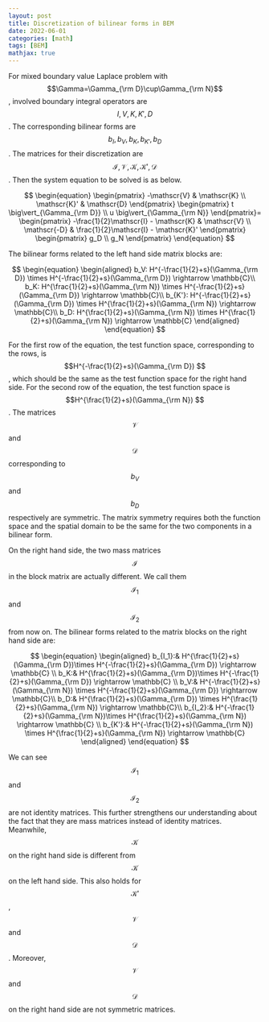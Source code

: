```yaml
---
layout: post
title: Discretization of bilinear forms in BEM
date: 2022-06-01
categories: [math]
tags: [BEM]
mathjax: true
---
```


For mixed boundary value Laplace problem with $$\Gamma=\Gamma_{\rm D}\cup\Gamma_{\rm N}$$, involved boundary integral operators are $$I, V, K, K', D$$. The corresponding bilinear forms are $$b_I, b_V, b_K, b_{K'}, b_D $$. The matrices for their discretization are $$\mathscr{I}, \mathscr{V}, \mathscr{K}, \mathscr{K'}, \mathscr{D} $$. Then the system equation to be solved is as below.

$$
\begin{equation}
\begin{pmatrix}
  -\mathscr{V} & \mathscr{K} \\ \mathscr{K}' & \mathscr{D} \end{pmatrix}
\begin{pmatrix}
  t \big\vert_{\Gamma_{\rm D}} \\ u \big\vert_{\Gamma_{\rm N}} \end{pmatrix}=
\begin{pmatrix}
  -\frac{1}{2}\mathscr{I} - \mathscr{K} & \mathscr{V} \\ \mathscr{-D} & \frac{1}{2}\mathscr{I} - \mathscr{K}' \end{pmatrix}
\begin{pmatrix}
  g_D \\ g_N \end{pmatrix}
\end{equation}
$$

The bilinear forms related to the left hand side matrix blocks are:

$$
\begin{equation}
\begin{aligned}
b_V: H^{-\frac{1}{2}+s}(\Gamma_{\rm D}) \times H^{-\frac{1}{2}+s}(\Gamma_{\rm D}) \rightarrow \mathbb{C}\\
b_K: H^{\frac{1}{2}+s}(\Gamma_{\rm N}) \times H^{-\frac{1}{2}+s}(\Gamma_{\rm D}) \rightarrow \mathbb{C}\\
b_{K'}: H^{-\frac{1}{2}+s}(\Gamma_{\rm D}) \times H^{\frac{1}{2}+s}(\Gamma_{\rm N}) \rightarrow \mathbb{C}\\
b_D: H^{\frac{1}{2}+s}(\Gamma_{\rm N}) \times H^{\frac{1}{2}+s}(\Gamma_{\rm N}) \rightarrow \mathbb{C}
\end{aligned}
\end{equation}
$$

For the first row of the equation, the test function space, corresponding to the rows, is $$H^{-\frac{1}{2}+s}(\Gamma_{\rm D}) $$, which should be the same as the test function space for the right hand side. For the second row of the equation, the test function space is $$H^{\frac{1}{2}+s}(\Gamma_{\rm N}) $$. The matrices $$\mathscr{V} $$ and $$\mathscr{D} $$ corresponding to $$b_V $$ and $$b_D $$ respectively are symmetric. The matrix symmetry requires both the function space and the spatial domain to be the same for the two components in a bilinear form.

On the right hand side, the two mass matrices $$\mathscr{I} $$ in the block matrix are actually different. We call them $$\mathscr{I}_1 $$ and $$\mathscr{I}_2 $$ from now on. The bilinear forms related to the matrix blocks on the right hand side are:

$$
\begin{equation}
\begin{aligned}
b_{I_1}:& H^{\frac{1}{2}+s}(\Gamma_{\rm D})\times H^{-\frac{1}{2}+s}(\Gamma_{\rm D}) \rightarrow \mathbb{C} \\
b_K:& H^{\frac{1}{2}+s}(\Gamma_{\rm D})\times H^{-\frac{1}{2}+s}(\Gamma_{\rm D}) \rightarrow \mathbb{C} \\
b_V:& H^{-\frac{1}{2}+s}(\Gamma_{\rm N}) \times H^{-\frac{1}{2}+s}(\Gamma_{\rm D}) \rightarrow \mathbb{C}\\
b_D:& H^{\frac{1}{2}+s}(\Gamma_{\rm D}) \times H^{\frac{1}{2}+s}(\Gamma_{\rm N}) \rightarrow \mathbb{C}\\
b_{I_2}:& H^{-\frac{1}{2}+s}(\Gamma_{\rm N})\times H^{\frac{1}{2}+s}(\Gamma_{\rm N}) \rightarrow \mathbb{C} \\
b_{K'}:& H^{-\frac{1}{2}+s}(\Gamma_{\rm N}) \times H^{\frac{1}{2}+s}(\Gamma_{\rm N}) \rightarrow \mathbb{C}
\end{aligned}
\end{equation}
$$

We can see $$\mathscr{I}_1 $$ and $$\mathscr{I}_2 $$ are not identity matrices. This further strengthens our understanding about the fact that they are mass matrices instead of identity matrices. Meanwhile, $$\mathscr{K} $$ on the right hand side is different from $$\mathscr{K} $$ on the left hand side. This also holds for $$\mathscr{K}' $$, $$\mathscr{V} $$ and $$\mathscr{D} $$. Moreover, $$\mathscr{V} $$ and $$\mathscr{D} $$ on the right hand side are not symmetric matrices.
